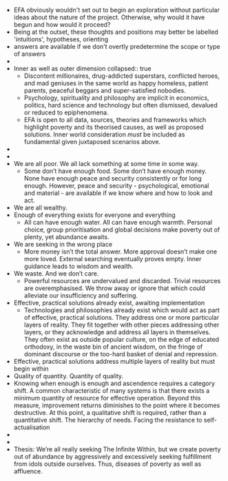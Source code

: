 - EFA obviously wouldn't set out to begin an exploration without particular ideas about the nature of the project. Otherwise, why would it have begun and how would it proceed?
- Being at the outset, these thoughts and positions may better be labelled 'intuitions', hypotheses, orienting
- answers are available if we don't overtly predetermine the scope or type of answers
-
- Inner as well as outer dimension
  collapsed:: true
	- Discontent millionaires, drug-addicted superstars, conflicted heroes, and mad geniuses in the same world as happy homeless, patient parents, peaceful beggars and super-satisfied nobodies.
	- Psychology, spirituality and philosophy are implicit in economics, politics, hard science and technology but often dismissed, devalued or reduced to epiphenomena.
	- EFA is open to all data, sources, theories and frameworks which highlight poverty and its theorised causes, as well as proposed solutions. Inner world consideration _must_ be included as fundamental given juxtaposed scenarios above.
-
-
- We are all poor. We all lack something at some time in some way.
	- Some don’t have enough food. Some don’t have enough money. None have enough peace and security consistently or for long enough. However, peace and security - psychological, emotional and material - are available if we know where and how to look and act.
- We are all wealthy.
- Enough of everything exists for everyone and everything
	- All can have enough water. All can have enough warmth. Personal choice, group prioritisation and global decisions make poverty out of plenty, yet abundance awaits.
- We are seeking in the wrong place
	- More money isn’t the total answer. More approval doesn’t make one more loved. External searching eventually proves empty. Inner guidance leads to wisdom and wealth.
- We waste. And we don’t care.
	- Powerful resources are undervalued and discarded. Trivial resources are overemphasised. We throw away or ignore that which could alleviate our insufficiency and suffering.
- Effective, practical solutions already exist, awaiting implementation
	- Technologies and philosophies already exist which would act as part of effective, practical solutions. They address one or more particular layers of reality. They fit together with other pieces addressing other layers, or they acknowledge and address all layers in themselves. They often exist as outside popular culture, on the edge of educated orthodoxy, in the waste bin of ancient wisdom, on the fringe of dominant discourse or the too-hard basket of denial and repression.
- Effective, practical solutions address multiple layers of reality but must begin within
- Quality of quantity. Quantity of quality.
- Knowing when enough is enough and ascendence requires a category shift. A common characteristic of many systems is that there exists a minimum quantity of resource for effective operation. Beyond this measure, improvement returns diminishes to the point where it becomes destructive. At this point, a qualitative shift is required, rather than a quantitative shift. The hierarchy of needs. Facing the resistance to self-actualisation
-
-
- Thesis: We’re all really seeking The Infinite Within, but we create poverty out of abundance by aggressively and excessively seeking fulfillment from idols outside ourselves. Thus, diseases of poverty as well as affluence.